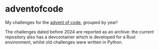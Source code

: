 # adventofcode

My challenges for the [advent of code](https://adventofcode.com), grouped by year!

The challenges dated before 2024 are reported as an archive: the current repository also has a devcontainer which is developed for a Rust environment, whilst old challenges were written in Python.
